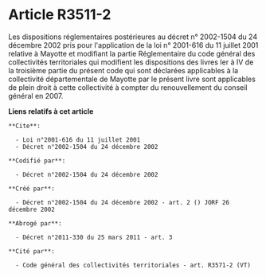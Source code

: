 # Article R3511-2

Les dispositions réglementaires postérieures au décret n° 2002-1504 du 24 décembre 2002 pris pour l'application de la loi n°
2001-616 du 11 juillet 2001 relative à Mayotte et modifiant la partie Réglementaire du code général des collectivités
territoriales qui modifient les dispositions des livres Ier à IV de la troisième partie du présent code qui sont déclarées
applicables à la collectivité départementale de Mayotte par le présent livre sont applicables de plein droit à cette
collectivité à compter du renouvellement du conseil général en 2007.

**Liens relatifs à cet article**

	**Cite**:

	  - Loi n°2001-616 du 11 juillet 2001
	  - Décret n°2002-1504 du 24 décembre 2002

	**Codifié par**:

	  - Décret n°2002-1504 du 24 décembre 2002

	**Créé par**:

	  - Décret n°2002-1504 du 24 décembre 2002 - art. 2 () JORF 26 décembre 2002

	**Abrogé par**:

	  - Décret n°2011-330 du 25 mars 2011 - art. 3

	**Cité par**:

	  - Code général des collectivités territoriales - art. R3571-2 (VT)
